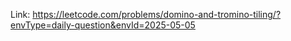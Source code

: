 Link: https://leetcode.com/problems/domino-and-tromino-tiling/?envType=daily-question&envId=2025-05-05